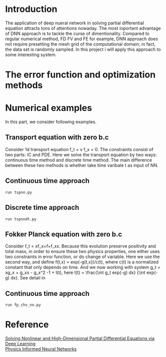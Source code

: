 # Introduction
The application of deep nueral network in solving partial differential equation attracts tons of attentions nowaday. The most inportant advantage of DNN 
approach is to tackle the curse of dimentionality. Compared to regular numerical method, FD FV and FE for example, DNN approach does not require presetting 
the mesh grid of the computational domain; in fact, the data set is randomly sampled. In this project i will apply this approach to some interesting system.
# The error function and optimization methods

# Numerical examples
In this part, we consider following examples.
## Transport equation with zero b.c
Consider 1d transport equation f_t + v f_x = 0. The constraints consist of two parts: IC and PDE. Here 
we solve the transport equation by two ways: continuous time method and discrete time method. The main difference between these two methods is whether take time varibale t as input of NN.
## Continuous time approach
```
run tspnn.py
```

## Discrete time approach
```
run tspnndt.py
```
## Fokker Planck equation with zero b.c
Consider f_t = xf_x+f+f_xx. Because this evolution preserve positivity and total mass, in order to ensure 
these two physics properties, one either uses two constraints in error function, or do change of variable. Here we use the second way, and define f(t,x) = exp(-g(t,x))/c(t), where c(t) is a normalized constant that only depends on time. And we now working with system g_t = xg_x + g_xx - g_x^2 -1 + I(t), here I(t) = \frac{\int g_t exp(-g) dx} {\int exp(-g) dx}. See detail in
## Continuous time approach
```
run fp_chv_nn.py
```




# Reference
[Solving Nonlinear and High-Dimensional Partial Differential Equations via Deep Learning](https://arxiv.org/pdf/1811.08782.pdf)\
[Physics Informed Neural Networks](https://github.com/maziarraissi/PINNs)


